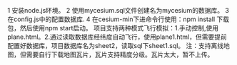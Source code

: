 1 安装node.js环境。
2 使用mycesium.sql文件创建名为mycesium的数据库。
3 在config.js中的配置数据库.
4 在cesium-min下进命令行使用：npm install 下载包，然后使用npm start启动。
项目支持两种模式飞行模拟：1.手动控制,使用plane.html。2.通过读取数据库经纬度自动飞行，使用plane1.html，但需要提前配置好数据库，项目数据库名为sheet2，读取sql下sheet1.sql。
注：支持离线地图，但需要自行下载地图瓦片，瓦片支持精度分级。瓦片太大，暂不上传。